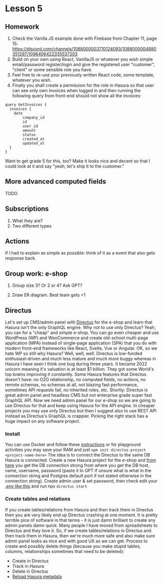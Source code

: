 # Lesson 5

## Homework

1. Check the Vanilla JS example done with Firebase from Chapter 11, page 15: https://discord.com/channels/1088000003710124093/1088000004880351297/1096406422335537203
2. Build on your own using React, VanillaJS or whatever you wish simple email/password register/login and give the registered user "customer", "client" or some sensible role you have.
3. Feel free to re-use your previously written React code, some template, whatever you wish.
4. Finally you shall create a permission for the role in Hasura so that user can see only own invoices when logged in and then running the following query from front-end should not show all the invoices:

```
query GetInvoices {
  invoices {
    date
        company_id
        id
        user_id
        amount
        status
        created_at
        updated_at
  }
}
```

Want to get grade 5 for this, too? Make it looks nice and decent so that I could look at it and say "yeah, let's ship it to the customer."

## More advanced computed fields

TODO

## Subscriptions

1. What they are?
2. Two different types

## Actions

If I had to explain as simple as possible: think of it as a event that also gets response back.

## Group work: e-shop

1. Group size 3? Or 2 or 4? Ask GPT?

2. Draw ER diagram. Best team gets +1

## Directus

Let's set up CMS/admin panel with [Directus](https://directus.io) for the e-shop and learn that Hasura isn't the only GraphQL engine. Why not to use only Directus? Yeah, you can for a "cheap" and simple e-shop. You can go even cheaper and use WordPress (WP) and WooCommerce and create old-school multi-page application (MPA) instead of single-page application (SPA) that you do with modern front-end frameworks like React, Svelte, Vue or Angular. OK, so we hate WP so still why Hasura? Well, well, well. Directus is low-funded enthusiast-driven and much less mature and much more buggy whereas in Hasura I have seen I think one bug during three years. It became 2022 unicorn meaning it's valuation is at least $1 billion. They got some World's top brains improving it constantly. Some Hasura features that Directus doesn't have: no O2O relationship, no computed fields, no actions, no remote schemas, no schemas at all, not blazing fast performance, sometimes API requests fail, no inherited roles, etc. Shortly: Directus is great admin panel and headless CMS but not enterprise grade super fast GraphQL API. Now we need admin panel for our e-shop so we are going to use Directus for that and keep using Hasura for the API engine. In cheaper projects you may use only Directus but then I suggest also to use REST API instead as Directus's GraphQL is crappier. Picking the right stack has a huge impact on any software project.

### Install

You can use Docker and follow these [instructions](https://docs.directus.io/self-hosted/quickstart.html) or for playground activities you may save your RAM and just `npm init directus-project <project-name-here>` The idea is to connect the Directus to the same DB Hasura is connected. Create a new Hasura project for the e-shop and [from here](https://i.imgur.com/cGuvbtL.png) you get the DB connection strong from where you get the DB host, name, username, password (paste it to GPT if unsure what is what in the connection string and Postgres default port if not stated otherwise in the connection string). Create admin user & set password, then check edit your [.env like this](../directus/.env) and run npx `directus start`

### Create tables and relations

If you create tables/relations from Hasura and then track them in Directus then you are very likely end up Directus crashing at one moment. It is pretty terrible pice of software in that terms - it is just damn brilliant to create any admin panels damn quick. Many people I have moved from spreadsheets to Directus and they love it. So, if we create tables/relations in Directus and then track them in Hasura, then we're much more safe and also make sure admin panel looks as nice and with good UX as we can get. Process to create and possibly delete things (because you make stupid tables, columns, relationships sometimes that need to be deleted):

- Create in Directus
- Track in Hasura
- Delete in Directus
- [Reload Hasura metadata](https://i.imgur.com/Cym0REh.png) 